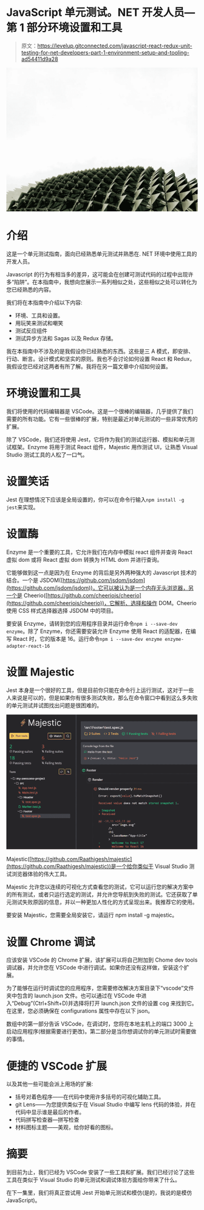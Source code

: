 # JavaScript 单元测试。NET 开发人员—第 1 部分环境设置和工具

> 原文：<https://levelup.gitconnected.com/javascript-react-redux-unit-testing-for-net-developers-part-1-environment-setup-and-tooling-ad54411d9a28>

![](img/7442af772bacdc1096d4dff56060f6a7.png)

# 介绍

这是一个单元测试指南，面向已经熟悉单元测试并熟悉在. NET 环境中使用工具的开发人员。

Javascript 的行为有相当多的差异，这可能会在创建可测试代码的过程中出现许多“陷阱”。在本指南中，我想向您展示一系列相似之处，这些相似之处可以转化为您已经熟悉的内容。

我们将在本指南中介绍以下内容:

*   环境、工具和设置。
*   用玩笑来测试和嘲笑
*   测试反应组件
*   测试异步方法和 Sagas 以及 Redux 存储。

我在本指南中不涉及的是我假设你已经熟悉的东西。这些是三 A 模式，即安排、行动、断言。设计模式和坚实的原则。我也不会讨论如何设置 React 和 Redux，我假设您已经对这两者有所了解。我将在另一篇文章中介绍如何设置。

# 环境设置和工具

我们将使用的代码编辑器是 VSCode。这是一个很棒的编辑器，几乎提供了我们需要的所有功能。它有一些很棒的扩展，特别是最近对单元测试的一些非常优秀的扩展。

除了 VSCode，我们还将使用 Jest，它将作为我们的测试运行器、模拟和单元测试框架。Enzyme 将用于测试 React 组件，Majestic 用作测试 UI，让熟悉 Visual Studio 测试工具的人松了一口气。

# 设置笑话

Jest 在理想情况下应该是全局设置的，你可以在命令行输入`npm install -g jest`来实现。

# 设置酶

Enzyme 是一个重要的工具，它允许我们在内存中模拟 react 组件并查询 React 虚拟 dom 或将 React 虚拟 dom 转换为 HTML dom 并进行查询。

它能够做到这一点是因为在 Enzyme 的背后是另外两种强大的 Javascript 技术的结合。一个是 JSDOM([https://github.com/jsdom/jsdom](https://github.com/jsdom/jsdom))，它可以被认为是一个内存无头浏览器，另一个是 Cheerio([https://github.com/cheeriojs/cheerio](https://github.com/cheeriojs/cheerio))，它解析、选择和操作 DOM。Cheerio 使用 CSS 样式选择器选择 JSDOM 中的项目。

要安装 Enzyme，请转到您的应用程序目录并运行命令`npm i --save-dev enzyme`。除了 Enzyme，你还需要安装允许 Enzyme 使用 React 的适配器，在编写 React 时，它的版本是 16。运行命令`npm i --save-dev enzyme enzyme-adapter-react-16`

# 设置 Majestic

Jest 本身是一个很好的工具，但是目前你只能在命令行上运行测试，这对于一些人来说是可以的，但是如果你有很多测试失败，那么在命令窗口中看到这么多失败的单元测试并试图找出问题是很困难的。

![](img/48abe77af835571aa36f6bb5ba38570d.png)

Majestic([https://github.com/Raathigesh/majestic](https://github.com/Raathigesh/majestic))是一个给你类似于 Visual Studio 测试浏览器体验的伟大工具。

Majestic 允许您以连续的可视化方式查看您的测试，它可以运行您的解决方案中的所有测试，或者只运行选定的测试，并允许您导航到失败的测试。它还获取了单元测试失败原因的信息，并以一种更加人性化的方式呈现出来。我推荐它的使用。

要安装 Majestic，您需要全局安装它，请运行 npm install -g majestic。

# 设置 Chrome 调试

应该安装 VSCode 的 Chrome 扩展，该扩展可以将自己附加到 Chome dev tools 调试器，并允许您在 VSCode 中进行调试。如果你还没有这样做，安装这个扩展。

为了能够在运行时调试您的应用程序，您需要修改解决方案目录下“vscode”文件夹中包含的 launch.json 文件。也可以通过在 VSCode 中进入“Debug”(Ctrl+Shift+D)并选择将打开 launch.json 文件的设置 cog 来找到它。在这里，您必须确保在 configurations 属性中存在以下 json。

数组中的第一部分告诉 VSCode，在调试时，您将在本地主机上的端口 3000 上启动应用程序(根据需要进行更改)。第二部分是当你想调试你的单元测试时需要做的事情。

# 便捷的 VSCode 扩展

以及其他一些可能会派上用场的扩展:

*   括号对着色程序——在代码中使用许多括号的可视化辅助工具。
*   git Lens——为您提供类似于在 Visual Studio 中编写 lens 代码的体验，并在代码中显示谁是最后的作者。
*   代码拼写检查器—拼写检查
*   材料图标主题——美观，给你好看的图标。

# 摘要

到目前为止，我们已经为 VSCode 安装了一些工具和扩展。我们已经讨论了这些工具在类似于 Visual Studio 的单元测试和调试体验方面给你带来了什么。

在下一集里，我们将真正尝试用 Jest 开始单元测试和模仿(是的，我说的是模仿 JavaScript)。